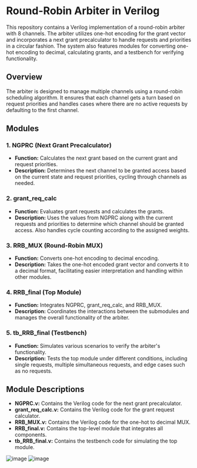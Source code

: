 # Round-Robin Arbiter in Verilog

This repository contains a Verilog implementation of a round-robin arbiter with 8 channels. The arbiter utilizes one-hot encoding for the grant vector and incorporates a next grant precalculator to handle requests and priorities in a circular fashion. The system also features modules for converting one-hot encoding to decimal, calculating grants, and a testbench for verifying functionality.

## Overview

The arbiter is designed to manage multiple channels using a round-robin scheduling algorithm. It ensures that each channel gets a turn based on request priorities and handles cases where there are no active requests by defaulting to the first channel.

## Modules

### 1. **NGPRC (Next Grant Precalculator)**
- **Function:** Calculates the next grant based on the current grant and request priorities.
- **Description:** Determines the next channel to be granted access based on the current state and request priorities, cycling through channels as needed.

### 2. **grant_req_calc**
- **Function:** Evaluates grant requests and calculates the grants.
- **Description:** Uses the values from NGPRC along with the current requests and priorities to determine which channel should be granted access. Also handles cycle counting according to the assigned weights.

### 3. **RRB_MUX (Round-Robin MUX)**
- **Function:** Converts one-hot encoding to decimal encoding.
- **Description:** Takes the one-hot encoded grant vector and converts it to a decimal format, facilitating easier interpretation and handling within other modules.

### 4. **RRB_final (Top Module)**
- **Function:** Integrates NGPRC, grant_req_calc, and RRB_MUX.
- **Description:** Coordinates the interactions between the submodules and manages the overall functionality of the arbiter.

### 5. **tb_RRB_final (Testbench)**
- **Function:** Simulates various scenarios to verify the arbiter's functionality.
- **Description:** Tests the top module under different conditions, including single requests, multiple simultaneous requests, and edge cases such as no requests.


## Module Descriptions

- **NGPRC.v:** Contains the Verilog code for the next grant precalculator.
- **grant_req_calc.v:** Contains the Verilog code for the grant request calculator.
- **RRB_MUX.v:** Contains the Verilog code for the one-hot to decimal MUX.
- **RRB_final.v:** Contains the top-level module that integrates all components.
- **tb_RRB_final.v:** Contains the testbench code for simulating the top module.

![image](https://github.com/user-attachments/assets/4188c4c1-69d3-4052-89ab-f81c02698bf3)
![image](https://github.com/user-attachments/assets/50d98e5c-6d27-4ebd-893c-f51d424cfed9)


